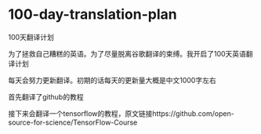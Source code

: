 # 100-day-translation-plan
100天翻译计划

为了拯救自己糟糕的英语。为了尽量脱离谷歌翻译的束缚。我开启了100天英语翻译计划

每天会努力更新翻译。初期的话每天的更新量大概是中文1000字左右

首先翻译了github的教程

接下来会翻译一个tensorflow的教程，原文链接https://github.com/open-source-for-science/TensorFlow-Course